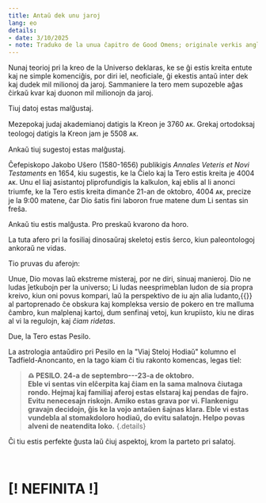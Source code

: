 ```yaml
---
title: Antaŭ dek unu jaroj
lang: eo
details:
- date: 3/10/2025
- note: Traduko de la unua ĉapitro de Good Omens; originale verkis angle Neil Gaiman kaj Terry Pratchett en 1990.
---
```


Nunaj teorioj pri la kreo de la Universo deklaras, ke se ĝi estis kreita entute kaj ne simple komenciĝis, por diri iel, neoficiale, ĝi ekestis antaŭ inter dek kaj dudek mil milionoj da jaroj. Sammaniere la tero mem supozeble aĝas ĉirkaŭ kvar kaj duonon mil milionojn da jaroj.

Tiuj datoj estas malĝustaj.

Mezepokaj judaj akademianoj datigis la Kreon je 3760 ᴀᴋ. Grekaj ortodoksaj teologoj datigis la Kreon jam je 5508 ᴀᴋ.

Ankaŭ tiuj sugestoj estas malĝustaj.

Ĉefepiskopo Jakobo Uŝero (1580-1656) publikigis *Annales Veteris et Novi Testaments* en 1654, kiu sugestis, ke la Ĉielo kaj la Tero estis kreita je 4004 ᴀᴋ. Unu el liaj asistantoj pliprofundigis la kalkulon, kaj eblis al li anonci triumfe, ke la Tero estis kreita dimanĉe 21-an de oktobro, 4004 ᴀᴋ, precize je la 9:00 matene, ĉar Dio ŝatis fini laboron frue matene dum Li sentas sin freŝa.

Ankaŭ tiu estis malĝusta. Pro preskaŭ kvarono da horo.

La tuta afero pri la fosiliaj dinosaŭraj skeletoj estis ŝerco, kiun paleontologoj ankoraŭ ne vidas.

Tio pruvas du aferojn:

Unue, Dio movas laŭ ekstreme misteraj, por ne diri, sinuaj manieroj. Dio ne ludas ĵetkubojn per la universo; Li ludas neesprimeblan ludon de sia propra kreivo, kiun oni povus kompari, laŭ la perspektivo de iu ajn alia ludanto,{{<note text="t.e., ĉiuj">}} al partoprenado ĉe obskura kaj kompleksa versio de pokero en tre malluma ĉambro, kun malplenaj kartoj, dum senfinaj vetoj, kun krupiisto, kiu ne diras al vi la regulojn, kaj *ĉiam ridetas*.

Due, la Tero estas Pesilo.

La astrologia antaŭdiro pri Pesilo en la "Viaj Steloj Hodiaŭ" kolumno el Tadfield-Anoncanto, en la tago kiam ĉi tiu rakonto komencas, legas tiel:

> **♎︎ PESILO. 24-a de septembro---23-a de oktobro.**  
> **Eble vi sentas vin elĉerpita kaj ĉiam en la sama malnova ĉiutaga rondo. Hejmaj kaj familiaj aferoj estas elstaraj kaj pendas de fajro. Evitu nenecesajn riskojn. Amiko estas grava por vi. Flankenigu gravajn decidojn, ĝis ke la vojo antaŭen ŝajnas klara. Eble vi estas vundebla al stomakdoloro hodiaŭ, do evitu salatojn. Helpo povas alveni de neatendita loko.**
{.details}

Ĉi tiu estis perfekte ĝusta laŭ ĉiuj aspektoj, krom la parteto pri salatoj.

<br>

# [! NEFINITA !]

<!--
{{<div>}}

Ne estis malluma kaj tempesta nokto.

Ĝi devis esti, sed tiel estas la vetero. Por ĉiu freneza sciencisto, kiu havis oportunan tempeston ĝuste en la nokto kiam lia Granda Laboro kompletiĝas kaj kuŝas sur la tero, estas dek duoj da aliaj, kiuj sidas senplane sub la trankvilaj steloj dum Igor akumulas kromtempon.

Sed ne lasu la nebulo (kun pluvo poste, temperaturo falanta al ĉirkaŭ kvardek kvin gradoj) doni al oni malveran senton de sekureco. Nur ĉar estas milda nokto, ne signifas, ke la obskuraj fortoj ne estas ekstere. Ili ĉiam estas ekstere. Ili estas *ĉie*.

Ili ĉiam estas. Tio estas la tuta afero.

Du el ili gvatis en la ruinita tombejo. Du ombraj formoj, unu kurbiginta kaj kaŭra, la alia maldika kaj minaca, ambaŭ Olimpiko-nivelaj gvatantoj. Se Bruce Springsteen registrus "Naskita por Gvati", ĉi tiuj du estus en la albumkovrilo. Ili jam gvatis en la nebulo dum du horoj, sed ili paŝiĝis kaj povis gvati dum la tuta nokto se necesus, kun ankoraŭ sufiĉe da aspra minaco por fina eksplodo da gvatado je la mateniĝo.

Fine, post pliaj dudek minutoj, unu el ili diris: "Al la infero kun tio. Li estu ĉi tie antaŭ *horoj*."

La nomo de la parolinto estis Hasturo. Li estis Duko de Infero.

{{<div>}}

Multaj fenomenoj—militoj, plagoj, subitaj revizoradoj—estas proponitaj pruvoj pro la kaŝita mano de Satano en la Homaj aferoj, sed kiam ajn demonologiaj studentoj renkontiĝas, la Londona orbita aŭtovojo M25 estas interkonsentite inter la ĉefaj kandidatoj por Ekspozicaĵo A.

Kie ili eraras, kompreneble, estas en supozi, ke la vojaĉo estas malica nur por la nekredebla masakro kaj frustriĝo, kiujn ĝi kaŭzas ĉiutage.

Fakte, malmultaj homoj sur la planedo scias, ke la formo de la M25 estas same ol la simbolo *odegra* laŭ la lingvo de la Nigra Pastaro el Antikva Muo, kaj signifas "Honoru la Grandan Beston, Manĝanton de Mondoj." La miloj da veturantoj, kiuj ĉiutage furiozas tra ĝiaj serpentaj longoj, kaŭzas la saman efikon kiel akvo en preĝorado, muelante senfinan nebulon de malaltgrada malbono por polui la metafizikan atmosferon en dekoj da mejloj ĉirkaŭe.

Ĝi estis unu el la plej grandaj sukcesoj de Kroŭlo. Daŭris *jaroj* al li por fini ĝin, kaj implikis tri komputilajn atakojn, du enrompojn, unu subaĉetadeton kaj, humidan nokton kiam ĉio alia fiaskis, du horojn en ŝlima kampo movante la markilojn je kelkaj sed sekrete signifaj metroj. Kiam Kroŭlo vidis la unuan trafikobstrukcon, li spertis la karan varman senton de malbona laboro bone farita.

Ĝi gajnis al li honoran mencion.

Kroŭlo nun veturis je 110 meijloj hore ie oriente de Slough. Neniu pri li aspektis aparte demona. Nek kornoj nek flugiloj. Konfesinde li aŭskultadis _Plej Bonaj el Queen_ bendon, sed oni faru neniujn konkludojn pro tio, ĉar ĉiuj bendoj lasitaj en aŭto dum pli ol duonmonato metamorfoziĝas _Plej Bonaj el Queen_ albumo. Ne apartaj demonaj pensoj trairis lian kapon. Fakte, li nun scivolis svage, kiuj estis Moey kaj Chandon.

Kroŭlo havis malhelajn harojn kaj bonajn vangostojn, kaj li surportis serpenthaŭtajn ŝuojn, aŭ almenaŭ probable li portis ŝuojn, kaj li povis fari tre strangaj aferoj per sia lango. Kaj, kiam li malatentiĝis, li havis tendencon fajfi.

Li ankaŭ ne multe palpebrumis.

La aŭto, kiun li stiris, estis 1926 nigra Bentlejo, de nur unu posedanto ekde nova, kaj ĉi posedanto estis Kroŭlo. Li flegis ĝin.
-->
